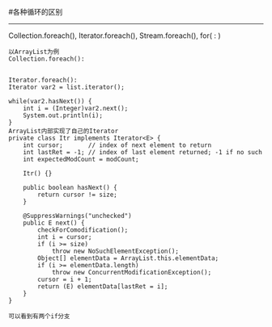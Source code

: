 #各种循环的区别

----------------------------------------------------

Collection.foreach(), Iterator.foreach(), Stream.foreach(), for( : )

    以ArrayList为例
    Collection.foreach():


    Iterator.foreach():
    Iterator var2 = list.iterator();
        
    while(var2.hasNext()) {
        int i = (Integer)var2.next();
        System.out.println(i);
    }
    ArrayList内部实现了自己的Iterator
    private class Itr implements Iterator<E> {
        int cursor;       // index of next element to return
        int lastRet = -1; // index of last element returned; -1 if no such
        int expectedModCount = modCount;

        Itr() {}

        public boolean hasNext() {
            return cursor != size;
        }

        @SuppressWarnings("unchecked")
        public E next() {
            checkForComodification();
            int i = cursor;
            if (i >= size)
                throw new NoSuchElementException();
            Object[] elementData = ArrayList.this.elementData;
            if (i >= elementData.length)
                throw new ConcurrentModificationException();
            cursor = i + 1;
            return (E) elementData[lastRet = i];
        }
    }

    可以看到有两个if分支

    
    